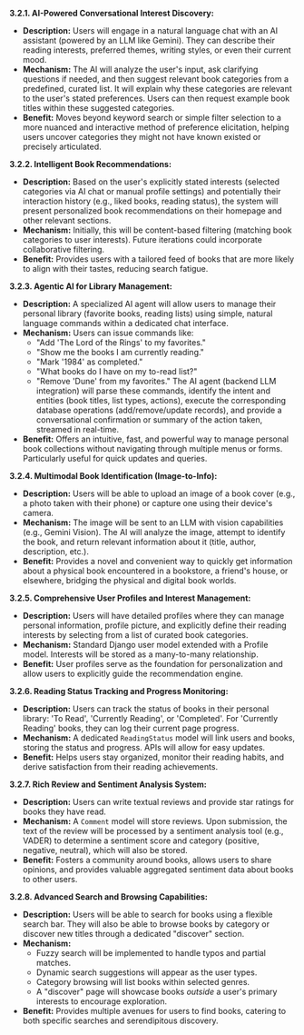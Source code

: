 **3.2.1. AI-Powered Conversational Interest Discovery:**
*   **Description:** Users will engage in a natural language chat with an AI assistant (powered by an LLM like Gemini). They can describe their reading interests, preferred themes, writing styles, or even their current mood.
*   **Mechanism:** The AI will analyze the user's input, ask clarifying questions if needed, and then suggest relevant book categories from a predefined, curated list. It will explain why these categories are relevant to the user's stated preferences. Users can then request example book titles within these suggested categories.
*   **Benefit:** Moves beyond keyword search or simple filter selection to a more nuanced and interactive method of preference elicitation, helping users uncover categories they might not have known existed or precisely articulated.

**3.2.2. Intelligent Book Recommendations:**
*   **Description:** Based on the user's explicitly stated interests (selected categories via AI chat or manual profile settings) and potentially their interaction history (e.g., liked books, reading status), the system will present personalized book recommendations on their homepage and other relevant sections.
*   **Mechanism:** Initially, this will be content-based filtering (matching book categories to user interests). Future iterations could incorporate collaborative filtering.
*   **Benefit:** Provides users with a tailored feed of books that are more likely to align with their tastes, reducing search fatigue.

**3.2.3. Agentic AI for Library Management:**
*   **Description:** A specialized AI agent will allow users to manage their personal library (favorite books, reading lists) using simple, natural language commands within a dedicated chat interface.
*   **Mechanism:** Users can issue commands like:
    *   "Add 'The Lord of the Rings' to my favorites."
    *   "Show me the books I am currently reading."
    *   "Mark '1984' as completed."
    *   "What books do I have on my to-read list?"
    *   "Remove 'Dune' from my favorites."
    The AI agent (backend LLM integration) will parse these commands, identify the intent and entities (book titles, list types, actions), execute the corresponding database operations (add/remove/update records), and provide a conversational confirmation or summary of the action taken, streamed in real-time.
*   **Benefit:** Offers an intuitive, fast, and powerful way to manage personal book collections without navigating through multiple menus or forms. Particularly useful for quick updates and queries.

**3.2.4. Multimodal Book Identification (Image-to-Info):**
*   **Description:** Users will be able to upload an image of a book cover (e.g., a photo taken with their phone) or capture one using their device's camera.
*   **Mechanism:** The image will be sent to an LLM with vision capabilities (e.g., Gemini Vision). The AI will analyze the image, attempt to identify the book, and return relevant information about it (title, author, description, etc.).
*   **Benefit:** Provides a novel and convenient way to quickly get information about a physical book encountered in a bookstore, a friend's house, or elsewhere, bridging the physical and digital book worlds.

**3.2.5. Comprehensive User Profiles and Interest Management:**
*   **Description:** Users will have detailed profiles where they can manage personal information, profile picture, and explicitly define their reading interests by selecting from a list of curated book categories.
*   **Mechanism:** Standard Django user model extended with a Profile model. Interests will be stored as a many-to-many relationship.
*   **Benefit:** User profiles serve as the foundation for personalization and allow users to explicitly guide the recommendation engine.

**3.2.6. Reading Status Tracking and Progress Monitoring:**
*   **Description:** Users can track the status of books in their personal library: 'To Read', 'Currently Reading', or 'Completed'. For 'Currently Reading' books, they can log their current page progress.
*   **Mechanism:** A dedicated `ReadingStatus` model will link users and books, storing the status and progress. APIs will allow for easy updates.
*   **Benefit:** Helps users stay organized, monitor their reading habits, and derive satisfaction from their reading achievements.

**3.2.7. Rich Review and Sentiment Analysis System:**
*   **Description:** Users can write textual reviews and provide star ratings for books they have read.
*   **Mechanism:** A `Comment` model will store reviews. Upon submission, the text of the review will be processed by a sentiment analysis tool (e.g., VADER) to determine a sentiment score and category (positive, negative, neutral), which will also be stored.
*   **Benefit:** Fosters a community around books, allows users to share opinions, and provides valuable aggregated sentiment data about books to other users.

**3.2.8. Advanced Search and Browsing Capabilities:**
*   **Description:** Users will be able to search for books using a flexible search bar. They will also be able to browse books by category or discover new titles through a dedicated "discover" section.
*   **Mechanism:**
    *   Fuzzy search will be implemented to handle typos and partial matches.
    *   Dynamic search suggestions will appear as the user types.
    *   Category browsing will list books within selected genres.
    *   A "discover" page will showcase books *outside* a user's primary interests to encourage exploration.
*   **Benefit:** Provides multiple avenues for users to find books, catering to both specific searches and serendipitous discovery.
